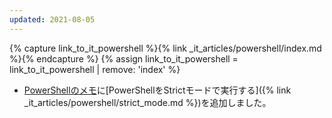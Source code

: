 ```yaml
---
updated: 2021-08-05
---
```

{% capture link_to_it_powershell %}{% link _it_articles/powershell/index.md %}{% endcapture %}
{% assign link_to_it_powershell = link_to_it_powershell | remove: 'index' %}

- [PowerShellのメモ]({{link_to_it_powershell}})に[PowerShellをStrictモードで実行する]({% link _it_articles/powershell/strict_mode.md %})を追加しました。
